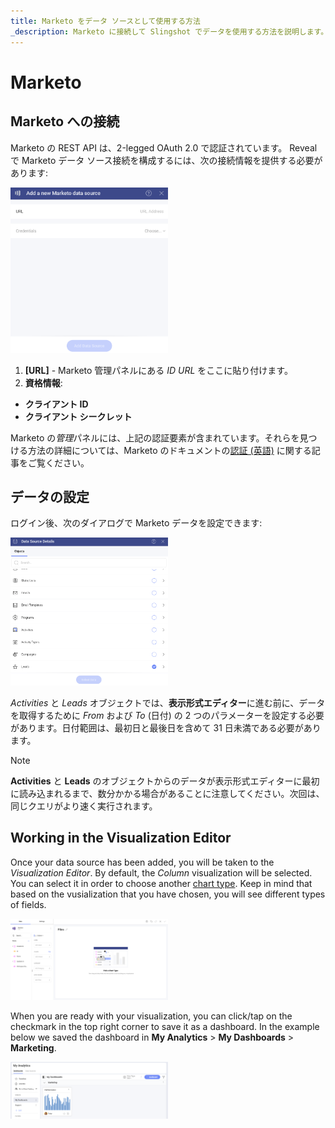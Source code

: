 ```yaml
---
title: Marketo をデータ ソースとして使用する方法
_description: Marketo に接続して Slingshot でデータを使用する方法を説明します。
---
```


# Marketo 

## Marketo への接続

Marketo の REST API は、2-legged OAuth 2.0 で認証されています。
Reveal で Marketo データ ソース接続を構成するには、次の接続情報を提供する必要があります: 

<img src="images/add-marketo-as-data-source.png" alt="Data source connection configuring screen" class="responsive-img" width="50%"/>

1. **[URL]** - Marketo 管理パネルにある *ID URL* をここに貼り付けます。
2. **資格情報**:
- **クライアント ID** 
- **クライアント シークレット**

Marketo の*管理*パネルには、上記の認証要素が含まれています。それらを見つける方法の詳細については、Marketo のドキュメントの[認証 (英語)](https://developers.marketo.com/rest-api/authentication/) に関する記事をご覧ください。

## データの設定

ログイン後、次のダイアログで Marketo データを設定できます:

<img src="images/marketo-objects.png" alt="A list with objects" class="responsive-img" width="50%"/>

*Activities* と *Leads* オブジェクトでは、**表示形式エディター**に進む前に、データを取得するために *From* および *To* (日付) の 2 つのパラメーターを設定する必要があります。日付範囲は、最初日と最後日を含めて 31 日未満である必要があります。

> [!NOTE]
> **Activities** と **Leads** のオブジェクトからのデータが表示形式エディターに最初に読み込まれるまで、数分かかる場合があることに注意してください。次回は、同じクエリがより速く実行されます。

## Working in the Visualization Editor

Once your data source has been added, you will be taken to the *Visualization Editor*. By default, the *Column* visualization will be selected. You can select it in order to choose another [chart type](https://www.slingshotapp.io/en/help/docs/analytics/visualization-tutorials/overview). Keep in mind that based on the vusialization that you have chosen, you will see different types of fields.

<img src="images/marketo-visualization-editor.png" alt="Using data from Marketo in the visualization editor" class="responsive-img" width="50%"/>

When you are ready with your visualization, you can click/tap on the checkmark in the top right corner to save it as a dashboard. In the example below we saved the dashboard in **My Analytics** > **My Dashboards** > **Marketing**.

<img src="images/marketo-my-analytics.png" alt="A Marketo dashboard in My Analytics" class="responsive-img" width="50%"/>
